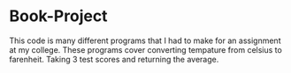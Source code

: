 # Book-Project
This code is many different programs that I had to make for an assignment at my college.
These programs cover converting tempature from celsius to farenheit.
Taking 3 test scores and returning the average.
